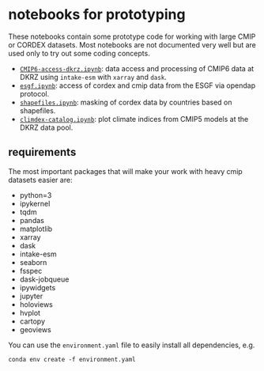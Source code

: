 # notebooks for prototyping

These notebooks contain some prototype code for working with large CMIP or CORDEX datasets. Most notebooks are not documented 
very well but are used only to try out some coding concepts.

* [`CMIP6-access-dkrz.ipynb`](https://nbviewer.jupyter.org/github/larsbuntemeyer/notebooks/blob/main/CMIP6-access-dkrz.ipynb): data access and processing of CMIP6 data at DKRZ using `intake-esm` with `xarray` and `dask`.
* [`esgf.ipynb`](https://nbviewer.jupyter.org/github/larsbuntemeyer/notebooks/blob/main/esgf.ipynb): access of cordex and cmip data from the ESGF via opendap protocol.
* [`shapefiles.ipynb`](https://nbviewer.jupyter.org/github/larsbuntemeyer/notebooks/blob/main/shapefiles.ipynb): masking of cordex data by countries based on shapefiles.
* [`climdex-catalog.ipynb`](https://nbviewer.jupyter.org/github/larsbuntemeyer/notebooks/blob/main/climdex-catalog.ipynb): plot climate indices from CMIP5 models at the DKRZ data pool.

## requirements

The most important packages that will make your work with heavy cmip datasets easier are:

  - python=3
  - ipykernel
  - tqdm
  - pandas
  - matplotlib
  - xarray
  - dask
  - intake-esm
  - seaborn
  - fsspec
  - dask-jobqueue
  - ipywidgets
  - jupyter
  - holoviews
  - hvplot
  - cartopy
  - geoviews

You can use the `environment.yaml` file to easily install all dependencies, e.g.
```
conda env create -f environment.yaml
```
